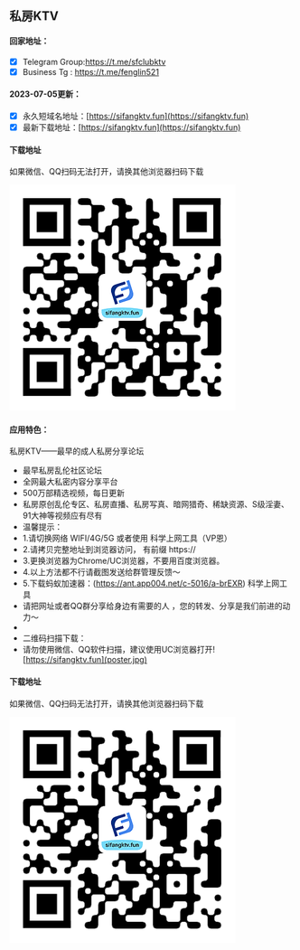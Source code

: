 ## 私房KTV

#### 回家地址：
- [x] Telegram Group:https://t.me/sfclubktv
- [x] Business Tg : https://t.me/fenglin521
#### 2023-07-05更新：
- [x] 永久短域名地址：[https://sifangktv.fun](https://sifangktv.fun)
- [x] 最新下载地址：[https://sifangktv.fun](https://sifangktv.fun)
#### 下载地址

如果微信、QQ扫码无法打开，请换其他浏览器扫码下载

![私房KTV下载二维码](code.png)
#### 应用特色：
私房KTV——最早的成人私房分享论坛
- 最早私房乱伦社区论坛
- 全网最大私密内容分享平台
- 500万部精选视频，每日更新
- 私房原创乱伦专区、私房直播、私房写真、暗网猎奇、稀缺资源、S级淫妻、91大神等视频应有尽有
- 温馨提示：
- 1.请切换网络 WIFI/4G/5G 或者使用 科学上网工具（VP恩）
- 2.请拷贝完整地址到浏览器访问， 有前缀 https://
- 3.更换浏览器为Chrome/UC浏览器，不要用百度浏览器。
- 4.以上方法都不行请截图发送给群管理反馈～
- 5.下载蚂蚁加速器：(https://ant.app004.net/c-5016/a-brEXR) 科学上网工具
- 请把网址或者QQ群分享给身边有需要的人 ，您的转发、分享是我们前进的动力～
- 
- 二维码扫描下载：
- 请勿使用微信、QQ软件扫描，建议使用UC浏览器打开![https://sifangktv.fun](poster.jpg)
#### 下载地址

如果微信、QQ扫码无法打开，请换其他浏览器扫码下载

![私房KTV下载二维码](code.png)
